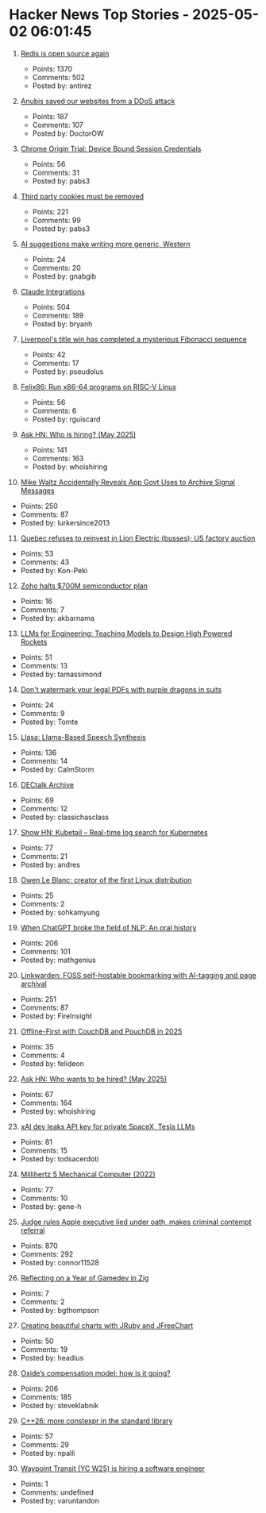 # Hacker News Top Stories - 2025-05-02 06:01:45

1. [Redis is open source again](https://antirez.com/news/151)
   - Points: 1370
   - Comments: 502
   - Posted by: antirez

2. [Anubis saved our websites from a DDoS attack](https://fabulous.systems/posts/2025/05/anubis-saved-our-websites-from-a-ddos-attack/)
   - Points: 187
   - Comments: 107
   - Posted by: DoctorOW

3. [Chrome Origin Trial: Device Bound Session Credentials](https://developer.chrome.com/blog/dbsc-origin-trial)
   - Points: 56
   - Comments: 31
   - Posted by: pabs3

4. [Third party cookies must be removed](https://w3ctag.github.io/web-without-3p-cookies/)
   - Points: 221
   - Comments: 99
   - Posted by: pabs3

5. [AI suggestions make writing more generic, Western](https://news.cornell.edu/stories/2025/04/ai-suggestions-make-writing-more-generic-western)
   - Points: 24
   - Comments: 20
   - Posted by: gnabgib

6. [Claude Integrations](https://www.anthropic.com/news/integrations)
   - Points: 504
   - Comments: 189
   - Posted by: bryanh

7. [Liverpool's title win has completed a mysterious Fibonacci sequence](https://www.bbc.com/future/article/20250425-the-fibonacci-sequence-hidden-in-liverpool-fcs-premier-league-football-title)
   - Points: 42
   - Comments: 17
   - Posted by: pseudolus

8. [Felix86: Run x86-64 programs on RISC-V Linux](https://felix86.com/)
   - Points: 56
   - Comments: 6
   - Posted by: rguiscard

9. [Ask HN: Who is hiring? (May 2025)](undefined)
   - Points: 141
   - Comments: 163
   - Posted by: whoishiring

10. [Mike Waltz Accidentally Reveals App Govt Uses to Archive Signal Messages](https://www.404media.co/mike-waltz-accidentally-reveals-obscure-app-the-government-is-using-to-archive-signal-messages/)
   - Points: 250
   - Comments: 87
   - Posted by: lurkersince2013

11. [Quebec refuses to reinvest in Lion Electric (busses); US factory auction](https://www.thecanadianpressnews.ca/politics/quebec-raises-doubts-about-electrification-as-it-refuses-to-reinvest-in-lion-electric/article_db74eea8-2ec8-5d06-b965-7ea97dd99751.html)
   - Points: 53
   - Comments: 43
   - Posted by: Kon-Peki

12. [Zoho halts $700M semiconductor plan](https://semiconductorsinsight.com/zoho-halts-700-million-semiconductor-plan/)
   - Points: 16
   - Comments: 7
   - Posted by: akbarnama

13. [LLMs for Engineering: Teaching Models to Design High Powered Rockets](https://arxiv.org/abs/2504.19394)
   - Points: 51
   - Comments: 13
   - Posted by: tamassimond

14. [Don't watermark your legal PDFs with purple dragons in suits](https://arstechnica.com/tech-policy/2025/05/dont-watermark-your-legal-pdfs-with-purple-dragons-in-suits/)
   - Points: 24
   - Comments: 9
   - Posted by: Tomte

15. [Llasa: Llama-Based Speech Synthesis](https://llasatts.github.io/llasatts/)
   - Points: 136
   - Comments: 14
   - Posted by: CalmStorm

16. [DECtalk Archive](https://dectalk.nu/)
   - Points: 69
   - Comments: 12
   - Posted by: classichasclass

17. [Show HN: Kubetail – Real-time log search for Kubernetes](https://github.com/kubetail-org/kubetail)
   - Points: 77
   - Comments: 21
   - Posted by: andres

18. [Owen Le Blanc: creator of the first Linux distribution](https://lwn.net/Articles/1017846/)
   - Points: 25
   - Comments: 2
   - Posted by: sohkamyung

19. [When ChatGPT broke the field of NLP: An oral history](https://www.quantamagazine.org/when-chatgpt-broke-an-entire-field-an-oral-history-20250430/)
   - Points: 206
   - Comments: 101
   - Posted by: mathgenius

20. [Linkwarden: FOSS self-hostable bookmarking with AI-tagging and page archival](https://linkwarden.app/)
   - Points: 251
   - Comments: 87
   - Posted by: FireInsight

21. [Offline-First with CouchDB and PouchDB in 2025](https://neighbourhood.ie/blog/2025/03/26/offline-first-with-couchdb-and-pouchdb-in-2025)
   - Points: 35
   - Comments: 4
   - Posted by: felideon

22. [Ask HN: Who wants to be hired? (May 2025)](undefined)
   - Points: 67
   - Comments: 164
   - Posted by: whoishiring

23. [xAI dev leaks API key for private SpaceX, Tesla LLMs](https://krebsonsecurity.com/2025/05/xai-dev-leaks-api-key-for-private-spacex-tesla-llms/)
   - Points: 81
   - Comments: 15
   - Posted by: todsacerdoti

24. [Millihertz 5 Mechanical Computer (2022)](https://www.srimech.com/MHZ5.html)
   - Points: 77
   - Comments: 10
   - Posted by: gene-h

25. [Judge rules Apple executive lied under oath, makes criminal contempt referral](https://www.thebignewsletter.com/p/judge-rules-apple-executive-lied)
   - Points: 870
   - Comments: 292
   - Posted by: connor11528

26. [Reflecting on a Year of Gamedev in Zig](https://bgthompson.codeberg.page/blog/one-year-zig-gamedev-reflections/)
   - Points: 7
   - Comments: 2
   - Posted by: bgthompson

27. [Creating beautiful charts with JRuby and JFreeChart](https://blog.headius.com/2025/04/beautiful-charts-with-jruby-and-jfreechart.html)
   - Points: 50
   - Comments: 19
   - Posted by: headius

28. [Oxide’s compensation model: how is it going?](https://oxide.computer/blog/oxides-compensation-model-how-is-it-going)
   - Points: 206
   - Comments: 185
   - Posted by: steveklabnik

29. [C++26: more constexpr in the standard library](https://www.sandordargo.com/blog/2025/04/30/cpp26-constexpr-library-changes)
   - Points: 57
   - Comments: 29
   - Posted by: npalli

30. [Waypoint Transit (YC W25) is hiring a software engineer](https://www.workatastartup.com/jobs/75517)
   - Points: 1
   - Comments: undefined
   - Posted by: varuntandon

